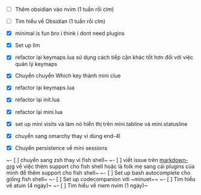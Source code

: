 - [ ] Thêm obsidian vào nvim (1 tuần rồi clm)
- [ ] Tìm hiểu về Obsidian (1 tuần rồi clm)

- [x] minimal is fun bro i think i dont need plugins
- [x] Set up llm
- [x] refactor lại keymaps.lua sử dụng cách tiếp cận khác tốt hơn đối với việc quản lý keymaps
- [x] Chuyển chuyển Which key thành mini clue
- [x] refactor lại keymaps.lua
- [x] refactor lại init.lua
- [x] refactor lại mini.lua
- [x] set up mini visits và làm nó hiển thị trên mini.tabline và mini.statusline
- [x] chuyển sang omarchy thay vì dùng end-4l
- [x] Chuyển persistence về mini sessions

~- [ ] chuyển sang zsh thay vì fish shell~
~- [ ] viết issue trên [markdown-org](https://github.com/Kurama622/markdown-org/issues/new) về việc thêm support cho fish shell hoặc là folk mẹ sang cái plugins của mình để thêm support cho fish shell~
~- [ ] Set up bash autocomplete cho giống fish shell~
~- [ ] Set up codecompanion với ~minuet~~
~- [ ] Tìm hiểu về atuin (4 ngày)~
~- [ ] Tìm hiểu về nwm nvim (1 ngày)~
